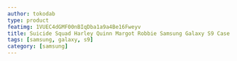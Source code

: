 ```yaml
---
author: tokodab
type: product
featimg: 1VUEC4dGMF00nBIqDba1a9a4Be16Fweyv
title: Suicide Squad Harley Quinn Margot Robbie Samsung Galaxy S9 Case
tags: [samsung, galaxy, s9]
category: [samsung]
---
```

